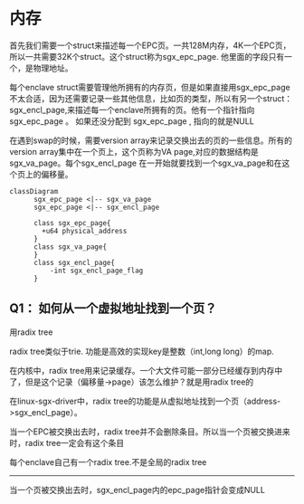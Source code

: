# 内存

首先我们需要一个struct来描述每一个EPC页。一共128M内存，4K一个EPC页，所以一共需要32K个struct。这个struct称为sgx_epc_page. 他里面的字段只有一个，是物理地址。

每个enclave struct需要管理他所拥有的内存页，但是如果直接用sgx_epc_page 不太合适，因为还需要记录一些其他信息，比如页的类型，所以有另一个struct： sgx_encl_page,来描述每一个enclave所拥有的页。他有一个指针指向 sgx_epc_page 。 如果还没分配到 sgx_epc_page , 指向的就是NULL

在遇到swap的时候，需要version array来记录交换出去的页的一些信息。所有的version array集中在一个页上，这个页称为VA page,对应的数据结构是sgx_va_page。每个sgx_encl_page 在一开始就要找到一个sgx_va_page和在这个页上的偏移量。

```mermaid
classDiagram
      sgx_epc_page <|-- sgx_va_page
      sgx_epc_page <|-- sgx_encl_page

      class sgx_epc_page{
        +u64 physical_address
      }
      class sgx_va_page{
      }
      class sgx_encl_page{
          -int sgx_encl_page_flag
      }
```

## Q1： 如何从一个虚拟地址找到一个页？

用radix tree

radix tree类似于trie. 功能是高效的实现key是整数（int,long long）的map.

在内核中，radix tree用来记录缓存。一个大文件可能一部分已经缓存到内存中了，但是这个记录（偏移量->page）该怎么维护？就是用radix tree的

在linux-sgx-driver中，radix tree的功能是从虚拟地址找到一个页（address->sgx_encl_page）。

当一个EPC被交换出去时，radix tree并不会删除条目。所以当一个页被交换进来时，radix tree一定会有这个条目

每个enclave自己有一个radix tree.不是全局的radix tree



------

当一个页被交换出去时，sgx_encl_page内的epc_page指针会变成NULL
